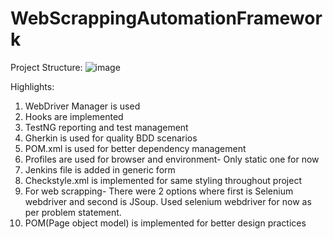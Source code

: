 # WebScrappingAutomationFramework

Project Structure:
![image](https://github.com/pankaj33464/WebScrappingAutomationFramework/assets/5111005/8b18c189-62bd-4786-a722-22f49d859730)

Highlights:
1. WebDriver Manager is used
2. Hooks are implemented
3. TestNG reporting and test management
4. Gherkin is used for quality BDD scenarios
5. POM.xml is used for better dependency management
6. Profiles are used for browser and environment- Only static one for now
7. Jenkins file is added in generic form
8. Checkstyle.xml is implemented for same styling throughout project
9. For web scrapping- There were 2 options where first is Selenium webdriver and second is JSoup. Used selenium webdriver for now as per problem statement.
10. POM(Page object model) is implemented for better design practices
